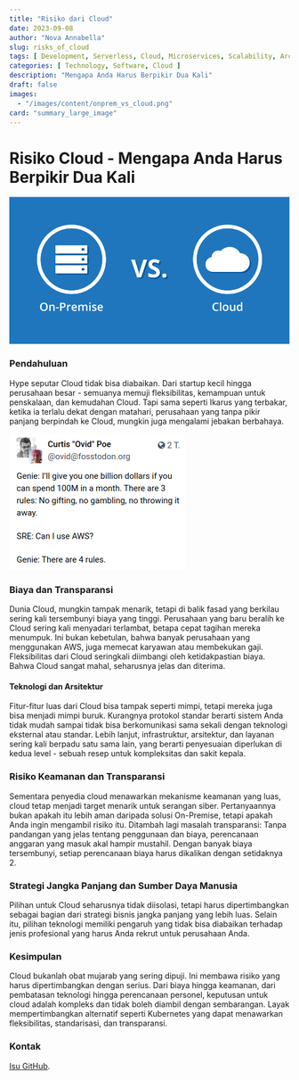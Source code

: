 ```yaml
---
title: "Risiko dari Cloud"
date: 2023-09-08
author: "Nova Annabella"
slug: risks_of_cloud
tags: [ Development, Serverless, Cloud, Microservices, Scalability, Architecture, Infrastructure ]
categories: [ Technology, Software, Cloud ]
description: "Mengapa Anda Harus Berpikir Dua Kali"
draft: false
images:
  - "/images/content/onprem_vs_cloud.png"
card: "summary_large_image"
---
```



# Risiko Cloud - Mengapa Anda Harus Berpikir Dua Kali

![aws_costs_twitter_1](/images/content/onprem_vs_cloud.png)

### Pendahuluan

Hype seputar Cloud tidak bisa diabaikan. Dari startup kecil hingga perusahaan besar - semuanya memuji
fleksibilitas, kemampuan untuk penskalaan, dan kemudahan Cloud. Tapi sama seperti Ikarus yang terbakar,
ketika ia terlalu dekat dengan matahari, perusahaan yang tanpa pikir panjang berpindah ke Cloud, mungkin juga mengalami jebakan berbahaya.

![aws_costs_twitter_1](/images/content/aws_costs_twitter_1.png)

### Biaya dan Transparansi

Dunia Cloud, mungkin tampak menarik, tetapi di balik fasad yang berkilau sering kali tersembunyi biaya yang tinggi.
Perusahaan yang baru beralih ke Cloud sering kali menyadari terlambat, betapa cepat tagihan mereka menumpuk. Ini bukan
kebetulan, bahwa banyak perusahaan yang menggunakan AWS, juga memecat karyawan atau membekukan gaji. Fleksibilitas dari
Cloud seringkali diimbangi oleh ketidakpastian biaya. Bahwa Cloud sangat mahal, seharusnya jelas dan diterima.

#### Teknologi dan Arsitektur

Fitur-fitur luas dari Cloud bisa tampak seperti mimpi, tetapi mereka juga bisa menjadi mimpi buruk. Kurangnya protokol standar berarti sistem Anda tidak mudah sampai tidak bisa berkomunikasi sama sekali dengan teknologi eksternal atau standar. Lebih lanjut, infrastruktur, arsitektur, dan layanan sering kali berpadu satu sama lain, yang berarti penyesuaian diperlukan di kedua level - sebuah resep untuk kompleksitas dan sakit kepala.

### Risiko Keamanan dan Transparansi

Sementara penyedia cloud menawarkan mekanisme keamanan yang luas, cloud tetap menjadi target menarik untuk
serangan siber. Pertanyaannya bukan apakah itu lebih aman daripada solusi On-Premise, tetapi apakah Anda ingin mengambil risiko
itu. Ditambah lagi masalah transparansi: Tanpa pandangan yang jelas tentang penggunaan dan biaya, perencanaan anggaran yang masuk akal
hampir mustahil. Dengan banyak biaya tersembunyi, setiap perencanaan biaya harus dikalikan dengan setidaknya 2.

### Strategi Jangka Panjang dan Sumber Daya Manusia

Pilihan untuk Cloud seharusnya tidak diisolasi, tetapi harus dipertimbangkan sebagai bagian dari strategi bisnis jangka
panjang yang lebih luas. Selain itu, pilihan teknologi memiliki pengaruh yang tidak bisa diabaikan terhadap jenis
profesional yang harus Anda rekrut untuk perusahaan Anda.

### Kesimpulan

Cloud bukanlah obat mujarab yang sering dipuji. Ini membawa risiko yang harus dipertimbangkan dengan serius. Dari biaya
hingga keamanan, dari pembatasan teknologi hingga perencanaan personel, keputusan untuk cloud adalah kompleks dan tidak
boleh diambil dengan sembarangan. Layak mempertimbangkan alternatif seperti Kubernetes yang dapat menawarkan
fleksibilitas, standarisasi, dan transparansi.

### Kontak

[Isu GitHub](https://github.com/NovaAnnabella/the_unspoken/issues/new/choose).

